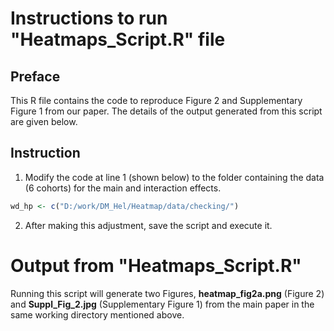 # Instructions to run "Heatmaps_Script.R" file
## Preface
This R file contains the code to reproduce Figure 2 and Supplementary Figure 1 from our paper.
The details of the output generated from this script are given below.
## Instruction
1. Modify the code at line 1 (shown below) to the folder containing the data (6 cohorts) for the main and interaction effects.
```R
wd_hp <- c("D:/work/DM_Hel/Heatmap/data/checking/")
```
2. After making this adjustment, save the script and execute it.

# Output from "Heatmaps_Script.R"
Running this script will generate two Figures, **heatmap_fig2a.png** (Figure 2) and **Suppl_Fig_2.jpg** (Supplementary Figure 1) from the main paper in the same working directory mentioned above.





